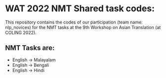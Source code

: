 # WAT 2022 NMT Shared task codes:
This repository contains the codes of our participation (team name: nlp_novices) for the NMT tasks at the 9th Workshop on Asian Translation (at COLING 2022).

## NMT Tasks are:
- English -> Malayalam
- English -> Bengali
- English -> Hindi
